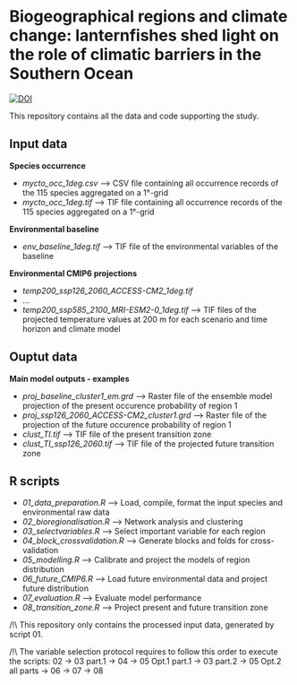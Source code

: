 # Biogeographical regions and climate change: lanternfishes shed light on the role of climatic barriers in the Southern Ocean


[![DOI](https://zenodo.org/badge/DOI/10.5281/zenodo.15341993.svg)](https://doi.org/10.5281/zenodo.15341993)

This repository contains all the data and code supporting the study. 


## Input data

**Species occurrence**
- *mycto_occ_1deg.csv* --> CSV file containing all occurrence records of the 115 species aggregated on a 1°-grid
- *mycto_occ_1deg.tif* --> TIF file containing all occurrence records of the 115 species aggregated on a 1°-grid

**Environmental baseline**
- *env_baseline_1deg.tif* --> TIF file of the environmental variables of the baseline

**Environmental CMIP6 projections**
- *temp200_ssp126_2060_ACCESS-CM2_1deg.tif*
- ...
-  *temp200_ssp585_2100_MRI-ESM2-0_1deg.tif* --> TIF files of the projected temperature values at 200 m for each scenario and time horizon and climate model 


## Ouptut data

**Main model outputs - examples**
- *proj_baseline_cluster1_em.grd* --> Raster file of the ensemble model projection of the present occurence probability of region 1
- *proj_ssp126_2060_ACCESS-CM2_cluster1.grd* --> Raster file of the projection of the future occurence probability of region 1
- *clust_TI.tif* --> TIF file of the present transition zone 
- *clust_TI_ssp126_2060.tif* --> TIF file of the projected future transition zone


## R scripts

- *01_data_preparation.R* --> Load, compile, format the input species and environmental raw data
- *02_bioregionalisation.R* --> Network analysis and clustering
- *03_selectvariables.R* --> Select important variable for each region
- *04_block_crossvalidation.R* --> Generate blocks and folds for cross-validation
- *05_modelling.R* --> Calibrate and project the models of region distribution
- *06_future_CMIP6.R* --> Load future environmental data and project future distribution
- *07_evaluation.R* --> Evaluate model performance
- *08_transition_zone.R* --> Project present and future transition zone


/!\ This repository only contains the processed input data, generated by script 01.

/!\ The variable selection protocol requires to follow this order to execute the scripts:
02 -> 03 part.1 -> 04 -> 05 Opt.1 part.1 -> 03 part.2 -> 05 Opt.2 all parts -> 06 -> 07 -> 08


